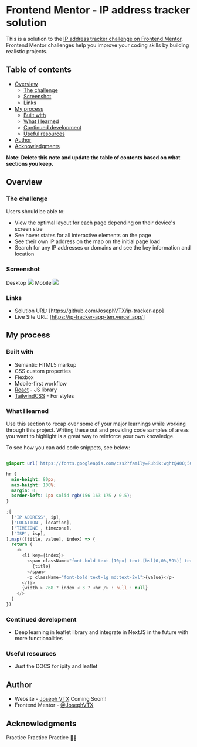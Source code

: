 # Frontend Mentor - IP address tracker solution

This is a solution to the [IP address tracker challenge on Frontend Mentor](https://www.frontendmentor.io/challenges/ip-address-tracker-I8-0yYAH0). Frontend Mentor challenges help you improve your coding skills by building realistic projects.

## Table of contents

- [Overview](#overview)
  - [The challenge](#the-challenge)
  - [Screenshot](#screenshot)
  - [Links](#links)
- [My process](#my-process)
  - [Built with](#built-with)
  - [What I learned](#what-i-learned)
  - [Continued development](#continued-development)
  - [Useful resources](#useful-resources)
- [Author](#author)
- [Acknowledgments](#acknowledgments)

**Note: Delete this note and update the table of contents based on what sections you keep.**

## Overview

### The challenge

Users should be able to:

- View the optimal layout for each page depending on their device's screen size
- See hover states for all interactive elements on the page
- See their own IP address on the map on the initial page load
- Search for any IP addresses or domains and see the key information and location

### Screenshot
Desktop
![](https://i.imgur.com/oVBSRNN.png)
Mobile
![](https://i.imgur.com/zcYI5rK.png) 

### Links

- Solution URL: [https://github.com/JosephVTX/ip-tracker-app]
- Live Site URL: [https://ip-tracker-app-ten.vercel.app/]

## My process

### Built with

- Semantic HTML5 markup
- CSS custom properties
- Flexbox
- Mobile-first workflow
- [React](https://reactjs.org/) - JS library
- [TailwindCSS](https://tailwindcss.com/) - For styles

### What I learned

Use this section to recap over some of your major learnings while working through this project. Writing these out and providing code samples of areas you want to highlight is a great way to reinforce your own knowledge.

To see how you can add code snippets, see below:

```html

```

```css
@import url('https://fonts.googleapis.com/css2?family=Rubik:wght@400;500;700&display=swap');

hr {
  min-height: 80px;
  max-height: 100%;
  margin: 0;
  border-left: 1px solid rgb(156 163 175 / 0.5);
}
```

```js
;[
  ['IP ADDRESS', ip],
  ['LOCATION', location],
  ['TIMEZONE', timezone],
  ['ISP', isp],
].map(([title, value], index) => {
  return (
    <>
      <li key={index}>
        <span className="font-bold text-[10px] text-[hsl(0,0%,59%)] text-center md:text-left">
          {title}
        </span>
        <p className="font-bold text-lg md:text-2xl">{value}</p>
      </li>
      {width > 768 ? index < 3 ? <hr /> : null : null}
    </>
  )
})
```

### Continued development

- Deep learning in leaflet library and integrate in NextJS in the future with more functionalities

### Useful resources

- Just the DOCS for ipify and leaflet

## Author

- Website - [Joseph VTX](https://www.your-site.com) Coming Soon!!
- Frontend Mentor - [@JosephVTX](https://www.frontendmentor.io/profile/JosephVTX)

## Acknowledgments

Practice Practice Practice 🎄🎄
